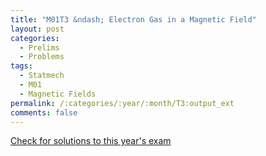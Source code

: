 ```yaml
---
title: "M01T3 &ndash; Electron Gas in a Magnetic Field"
layout: post
categories:
  - Prelims
  - Problems
tags:
  - Statmech
  - M01
  - Magnetic Fields
permalink: /:categories/:year/:month/T3:output_ext
comments: false
---
```

<object data="2001M3T.pdf" type="application/pdf" width="100%" height="500"></object>
<div class="message"><a href='https://princetonprelim.com/prelim/7/'>Check for solutions to this year's exam</a></div>
